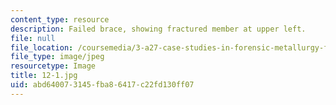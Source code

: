 ```yaml
---
content_type: resource
description: Failed brace, showing fractured member at upper left.
file: null
file_location: /coursemedia/3-a27-case-studies-in-forensic-metallurgy-fall-2007/abd640073145fba86417c22fd130ff07_12-1.jpg
file_type: image/jpeg
resourcetype: Image
title: 12-1.jpg
uid: abd64007-3145-fba8-6417-c22fd130ff07
---
```

